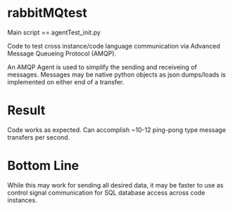 # rabbitMQtest
Main script == agentTest_init.py

Code to test cross instance/code language communication via Advanced Message Queueing Protocol (AMQP).

An AMQP Agent is used to simplify the sending and receiveing of messages. Messages may be native python objects as json dumps/loads is implemented on either end of a transfer.

# Result
Code works as expected. Can accomplish ~10-12 ping-pong type message transfers per second.

# Bottom Line
While this may work for sending all desired data, it may be faster to use as control signal communication for SQL database access across code instances.
